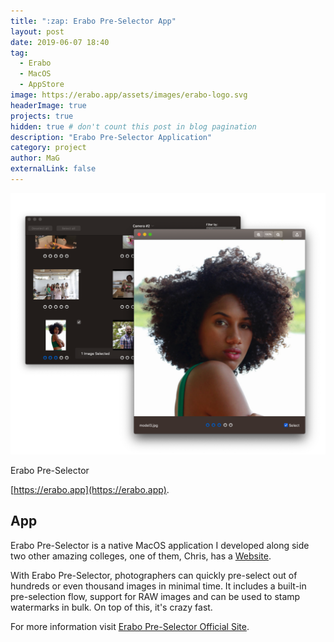 ```yaml
---
title: ":zap: Erabo Pre-Selector App"
layout: post
date: 2019-06-07 18:40
tag:
  - Erabo
  - MacOS
  - AppStore
image: https://erabo.app/assets/images/erabo-logo.svg
headerImage: true
projects: true
hidden: true # don't count this post in blog pagination
description: "Erabo Pre-Selector Application"
category: project
author: MaG
externalLink: false
---
```


![Screenshot](/assets/images/erabo-screenshot.png)
<figcaption class="caption">Erabo Pre-Selector</figcaption>

[https://erabo.app](https://erabo.app).

## App

Erabo Pre-Selector is a native MacOS application I developed along side two other amazing colleges, one of them, Chris, has a [Website](https://chrisvpr.com/).

With Erabo Pre-Selector, photographers can quickly pre-select out of hundreds or even thousand images in minimal time. It includes a built-in pre-selection flow, support for RAW images and can be used to stamp watermarks in bulk. On top of this, it's crazy fast.


For more information visit [Erabo Pre-Selector Official Site](https://erabo.app).
